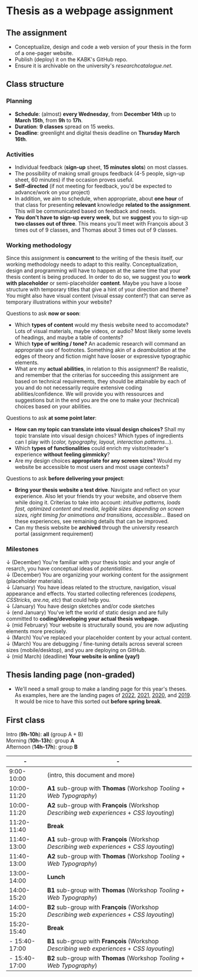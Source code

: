 # Thesis as a webpage assignment

## The assignment

- Conceptualize, design and code a web version of your thesis in the form of a one-pager website.
- Publish (deploy) it on the KABK's GitHub repo.
- Ensure it is archivable on the university's *researchcatalogue.net*.

## Class structure

### Planning

- **Schedule**: (almost) **every Wednesday**, from **December 14th** up to **March 15th**, from **9h** to **17h**.
- **Duration**: **9 classes** spread on 15 weeks.
- **Deadline**: greenlight and digital thesis deadline on **Thursday March 16th**.

### Activities

- Individual feedback (**sign-up** sheet, **15 minutes slots**) on most classes.
- The possibility of making small groups feedback (4-5 people, sign-up sheet, 60 minutes) if the occasion proves useful.
- **Self-directed** (if not meeting for feedback, you'd be expected to advance/work on your project)
- In addition, we aim to schedule, when appropriate, about **one hour** of that class for presenting **relevant** knowledge **related to the assignment**. This will be communicated based on feedback and needs.
- **You don't have to sign-up every week**, but we **suggest** you to sign-up **two classes out of three**. This means you'll meet with François about 3 times out of 9 classes, and Thomas about 3 times out of 9 classes.

### Working methodology

Since this assignment is **concurrent** to the writing of the thesis itself, our working methodology needs to adapt to this reality. Conceptualization, design and programming will have to happen at the same time that your thesis content is being produced. In order to do so, we suggest you to **work with placeholder** or semi-placeholder **content**. Maybe you have a loose structure with temporary titles that give a hint of your direction and theme? You might also have visual content (visual essay content?) that can serve as temporary illustrations within your website?

Questions to ask **now or soon**:

- Which **types of content** would my thesis website need to accomodate? Lots of visual materials, maybe videos, or audio? Most likely some levels of headings, and maybe a table of contents?
- Which **type of writing / tone?** An academic research will command an appropriate use of footnotes. Something akin of a *deambulation* at the edges of theory and fiction might have looser or expressive typographic elements.
- What are my **actual abilities**, in relation to this assignment? Be realistic, and remember that the criterias for succeeding this assignment are based on technical requirements, they should be attainable by each of you and do not necessarily require extensive coding abilities/confidence. We will provide you with ressources and suggestions but in the end you are the one to make your (technical) choices based on your abilities.

Questions to ask **at some point later**:

- **How can my topic can translate into visual design choices?** Shall my topic translate into visual design choices? Which types of ingredients can I play with (*color, typography, layout, interaction patterns...*).
- Which **types of functionalities** could enrich my visitor/reader's experience **without feeling gimmicky**?
- Are my design choices **appropriate for any screen sizes**? Would my website be accessible to most users and most usage contexts?

Questions to ask **before delivering your project**:

- **Bring your thesis website a test drive**. Navigate and reflect on your experience. Also let your friends try your website, and observe them while doing it. Criterias to take into account: *intuitive patterns, loads fast, optimized content and media, legible sizes depending on screen sizes, right timing for animations and transitions, accessible...* Based on these experiences, see remaining details that can be improved.
- Can my thesis website be **archived** through the university research portal (assignment requirement) 

### Milestones

↓ (December) You're familiar with your thesis topic and your angle of resarch, you have conceptual ideas of *potentialities*. <br>
↓ (December) You are organizing your working content for the assignment (placeholder materials). <br>
↓ (January) You have ideas related to the structure, navigation, visual appearance and effects. You started collecting references (*codepens, CSStricks, are.na, etc*) that could help you. <br>
↓ (January) You have design sketches and/or code sketches <br>
↓ (end January) You've left the world of static design and are fully committed to **coding/developing your actual thesis webpage.** <br>
↓ (mid February) Your website is structurally sound, you are now adjusting elements more precisely. <br>
↓ (March) You've replaced your placeholder content by your actual content.
↓ (March) You are debugging / fine-tuning details across several screen sizes (mobile/desktop), and you are deploying on GitHub. <br>
↓ (mid March) (deadline) **Your website is online (yay!)**

## Thesis landing page (non-graded)

- We'll need a small group to make a landing page for this year's theses. As examples, here are the landing pages of [2022](https://kabk.github.io/go-theses-22/), [2021](https://kabk.github.io/go-theses-21/), [2020](https://kabk.github.io/go-theses-20/), and [2019](https://kabk.github.io/go-theses-19/). It would be nice to have this sorted out **before spring break**.

## First class

Intro (**9h-10h**): **all** (group A + B) <br>
Morning (**10h-13h**): group **A** <br>
Afternoon (**14h-17h**): group **B** <br>

| - | - |
| -------- | --------------------- |
| 9:00-10:00 | (intro, this document and more) |
| 10:00-11:20 | **A1** sub-group with **Thomas** (Workshop *Tooling* + *Web Typography*) |
| 10:00-11:20 | **A2** sub-group with **François** (Workshop *Describing web experiences* + *CSS layouting*) |
| 11:20-11:40 | **Break** |
| 11:40-13:00 | **A1** sub-group with **François** (Workshop *Describing web experiences* + *CSS layouting*) |
| 11:40-13:00 |**A2** sub-group with **Thomas** (Workshop *Tooling* + *Web Typography*) |
| 13:00-14:00 | **Lunch** |
| 14:00-15:20 | **B1** sub-group with **Thomas** (Workshop *Tooling* + *Web Typography*) |
| 14:00-15:20 | **B2** sub-group with **François** (Workshop *Describing web experiences* + *CSS layouting*) |
| 15:20-15:40 | **Break** |
|- 15:40-17:00 | **B1** sub-group with **François** (Workshop *Describing web experiences* + *CSS layouting*) |
|- 15:40-17:00 | **B2** sub-group with **Thomas** (Workshop *Tooling* + *Web Typography*) |
